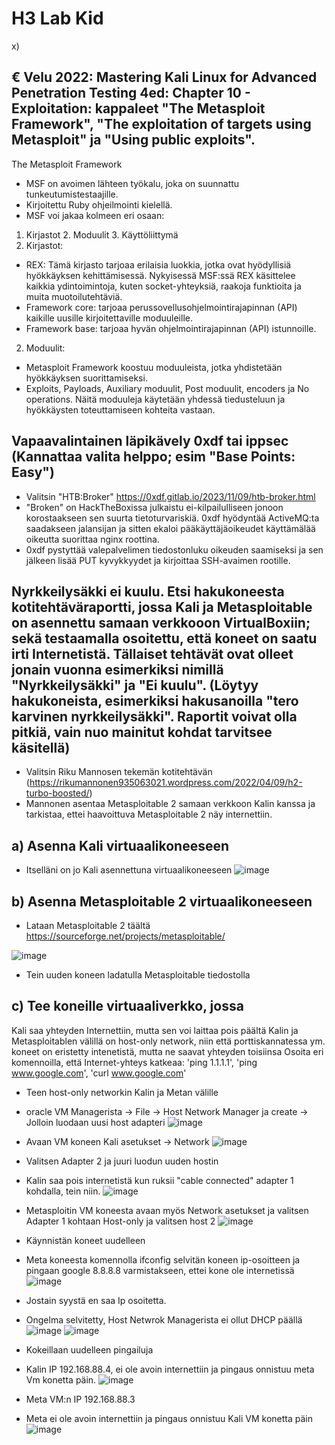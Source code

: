 # H3 Lab Kid

x) 
## € Velu 2022: Mastering Kali Linux for Advanced Penetration Testing 4ed: Chapter 10 - Exploitation: kappaleet "The Metasploit Framework", "The exploitation of targets using Metasploit" ja "Using public exploits". 
The Metasploit Framework
- MSF on avoimen lähteen työkalu, joka on suunnattu tunkeutumistestaajille. 
- Kirjoitettu Ruby ohjeilmointi kielellä.
- MSF voi jakaa kolmeen eri osaan:
1. Kirjastot 2. Moduulit 3. Käyttöliittymä
1. Kirjastot: 
- REX: Tämä kirjasto tarjoaa erilaisia luokkia, jotka ovat hyödyllisiä hyökkäyksen kehittämisessä. Nykyisessä MSF:ssä REX käsittelee kaikkia ydintoimintoja, kuten socket-yhteyksiä, raakoja funktioita ja muita 
       muotoilutehtäviä.
- Framework core: tarjoaa perussovellusohjelmointirajapinnan (API) kaikille uusille kirjoitettaville moduuleille.
- Framework base: tarjoaa hyvän ohjelmointirajapinnan (API) istunnoille.

2. Moduulit:
- Metasploit Framework koostuu moduuleista, jotka yhdistetään hyökkäyksen suorittamiseksi.
- Exploits, Payloads, Auxiliary moduulit, Post moduulit, encoders ja No operations. Näitä moduuleja käytetään yhdessä tiedusteluun ja hyökkäysten toteuttamiseen kohteita vastaan.


## Vapaavalintainen läpikävely 0xdf tai ippsec (Kannattaa valita helppo; esim "Base Points: Easy")

- Valitsin "HTB:Broker" https://0xdf.gitlab.io/2023/11/09/htb-broker.html
- "Broken" on HackTheBoxissa julkaistu ei-kilpailulliseen jonoon korostaakseen sen suurta tietoturvariskiä. 0xdf hyödyntää ActiveMQ:ta saadakseen jalansijan ja sitten ekaloi pääkäyttäjäoikeudet käyttämälää oikeutta suorittaa nginx roottina. 
- 0xdf pystyttää valepalvelimen tiedostonluku oikeuden saamiseksi ja sen jälkeen lisää PUT kyvykkyydet ja kirjoittaa SSH-avaimen rootille. 

## Nyrkkeilysäkki ei kuulu. Etsi hakukoneesta kotitehtäväraportti, jossa Kali ja Metasploitable on asennettu samaan verkkooon VirtualBoxiin; sekä testaamalla osoitettu, että koneet on saatu irti Internetistä. Tällaiset tehtävät ovat olleet jonain vuonna esimerkiksi nimillä "Nyrkkeilysäkki" ja "Ei kuulu". (Löytyy hakukoneista, esimerkiksi hakusanoilla "tero karvinen nyrkkeilysäkki". Raportit voivat olla pitkiä, vain nuo mainitut kohdat tarvitsee käsitellä)


- Valitsin Riku Mannosen tekemän kotitehtävän (https://rikumannonen935063021.wordpress.com/2022/04/09/h2-turbo-boosted/)
- Mannonen asentaa Metasploitable 2 samaan verkkoon Kalin kanssa ja tarkistaa, ettei haavoittuva Metasploitable 2 näy internettiin.

## a) Asenna Kali virtuaalikoneeseen
- Itselläni on jo Kali asennettuna virtuaalikoneeseen
![image](https://github.com/ball1n/Tunkeutumistestaus/assets/117892213/947e31de-834d-48b4-9ae9-52e238f12242)

## b) Asenna Metasploitable 2 virtuaalikoneeseen
- Lataan Metasploitable 2 täältä https://sourceforge.net/projects/metasploitable/

![image](https://github.com/ball1n/Tunkeutumistestaus/assets/117892213/84b14709-3fb9-4128-bb68-2eb152aa0252)
- Tein uuden koneen ladatulla Metasploitable tiedostolla


## c) Tee koneille virtuaaliverkko, jossa
Kali saa yhteyden Internettiin, mutta sen voi laittaa pois päältä
Kalin ja Metasploitablen välillä on host-only network, niin että porttiskannatessa ym. koneet on eristetty intenetistä, mutta ne saavat yhteyden toisiinsa
Osoita eri komennoilla, että Internet-yhteys katkeaa: 'ping 1.1.1.1', 'ping www.google.com', 'curl www.google.com'

- Teen host-only networkin Kalin ja Metan välille
- oracle VM Managerista -> File -> Host Network Manager ja create -> Jolloin luodaan uusi host adapteri
![image](https://github.com/ball1n/Tunkeutumistestaus/assets/117892213/f98dc85a-41ba-4d9e-8c20-06570a21a06d)

- Avaan VM koneen Kali asetukset -> Network
![image](https://github.com/ball1n/Tunkeutumistestaus/assets/117892213/8dbdc04d-2ebb-4814-aef7-6b87dc9cb27c)
- Valitsen Adapter 2 ja juuri luodun uuden hostin
- Kalin saa pois internetistä kun ruksii "cable connected" adapter 1 kohdalla, tein niin.
![image](https://github.com/ball1n/Tunkeutumistestaus/assets/117892213/5787027d-fde0-4c0c-8645-7a05265161e6)


- Metasploitin VM koneesta avaan myös Network asetukset ja valitsen Adapter 1 kohtaan Host-only ja valitsen host 2
![image](https://github.com/ball1n/Tunkeutumistestaus/assets/117892213/01191d5c-7c80-4e3b-93fc-6bab2ca8d84b)

- Käynnistän koneet uudelleen

- Meta koneesta komennolla ifconfig selvitän koneen ip-osoitteen ja pingaan google 8.8.8.8 varmistakseen, ettei kone ole internetissä
![image](https://github.com/ball1n/Tunkeutumistestaus/assets/117892213/c7bf7ae6-79b8-45d1-92a2-2b4f06d1c2fc)
- Jostain syystä en saa Ip osoitetta.
- Ongelma selvitetty, Host Netwrok Managerista ei ollut DHCP päällä
![image](https://github.com/ball1n/Tunkeutumistestaus/assets/117892213/7091bc7a-37c5-4abe-ac64-df8e4b97353c)
![image](https://github.com/ball1n/Tunkeutumistestaus/assets/117892213/86f81fcd-e6f3-41e2-931c-28a2c12da2f8)
- Kokeillaan uudelleen pingailuja
- Kalin IP 192.168.88.4, ei ole avoin internettiin ja pingaus onnistuu meta Vm konetta päin.
![image](https://github.com/ball1n/Tunkeutumistestaus/assets/117892213/ddc13017-957e-4436-8139-024192367e14)

- Meta VM:n IP 192.168.88.3
- Meta ei ole avoin internettiin ja pingaus onnistuu Kali VM konetta päin
![image](https://github.com/ball1n/Tunkeutumistestaus/assets/117892213/711c2bcc-2938-4429-a96c-85fe39799af2)


 







